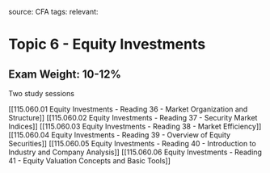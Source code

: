 source: CFA
tags: 
relevant: 

# Topic 6 - Equity Investments

## Exam Weight: 10-12%

Two study sessions

[[115.060.01 Equity Investments - Reading 36 - Market Organization and Structure]]
[[115.060.02 Equity Investments - Reading 37 - Security Market Indices]]
[[115.060.03 Equity Investments - Reading 38 - Market Efficiency]]
[[115.060.04 Equity Investments - Reading 39 - Overview of Equity Securities]]
[[115.060.05 Equity Investments - Reading 40 - Introduction to Industry and Company Analysis]]
[[115.060.06 Equity Investments - Reading 41 - Equity Valuation Concepts and Basic Tools]]

